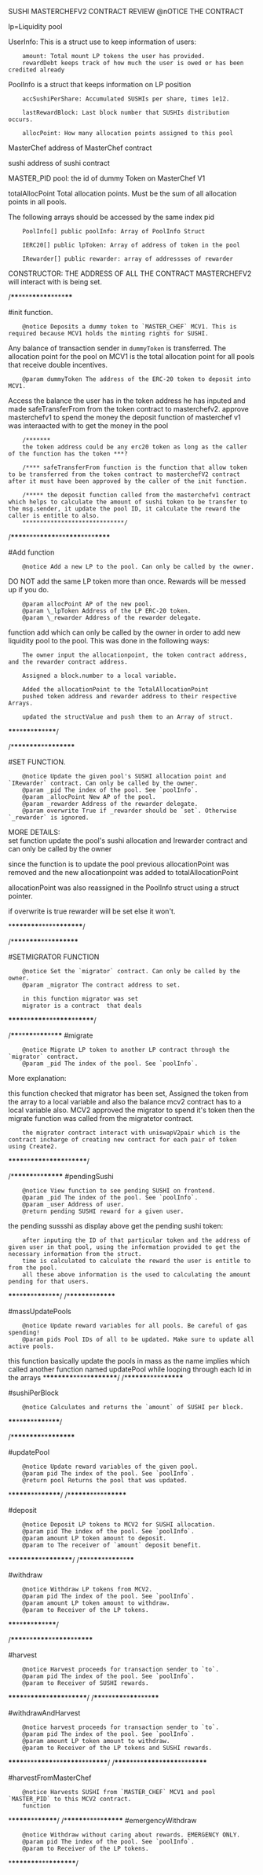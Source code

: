 SUSHI MASTERCHEFV2 CONTRACT REVIEW
@nOTICE THE CONTRACT

lp=Liquidity pool

UserInfo: This is a struct use to keep information of users:

        amount: Total mount LP tokens the user has provided.
        rewardDebt keeps track of how much the user is owed or has been credited already

PoolInfo is a struct that keeps information on LP position

        accSushiPerShare: Accumulated SUSHIs per share, times 1e12.

        lastRewardBlock: Last block number that SUSHIs distribution occurs.

        allocPoint: How many allocation points assigned to this pool

MasterChef address of MasterChef contract

sushi address of sushi contract

MASTER_PID pool: the id of dummy Token on MasterChef V1

totalAllocPoint Total allocation points. Must be the sum of all allocation points in all pools.

The following arrays should be accessed by the same index pid

        PoolInfo[] public poolInfo: Array of PoolInfo Struct

        IERC20[] public lpToken: Array of address of token in the pool

        IRewarder[] public rewarder: array of addressses of rewarder

CONSTRUCTOR: THE ADDRESS OF ALL THE CONTRACT MASTERCHEFV2 will interact with is being set.

/**\*\***\*\*\*\***\*\***\***\*\***\*\*\*\***\*\***

#init function.

        @notice Deposits a dummy token to `MASTER_CHEF` MCV1. This is required because MCV1 holds the minting rights for SUSHI.

Any balance of transaction sender in `dummyToken` is transferred.
The allocation point for the pool on MCV1 is the total allocation point for all pools that receive double incentives.

        @param dummyToken The address of the ERC-20 token to deposit into MCV1.

Access the balance the user has in the token address he has inputed and made safeTransferFrom from the token contract to masterchefv2.
approve masterchefv1 to spend the money
the deposit function of masterchef v1 was interaacted with to get the money in the pool

        /*******
        the token address could be any erc20 token as long as the caller of the function has the token ***?

        /**** safeTransferFrom function is the function that allow token to be transferred from the token contract to masterchefV2 contract after it must have been approved by the caller of the init function.

        /***** the deposit function called from the masterchefv1 contract which helps to calculate the amount of sushi token to be transfer to the msg.sender, it update the pool ID, it calculate the reward the caller is entitle to also.
        *****************************/

/**\*\*\*\***\*\*\*\***\*\*\*\***\*\*\***\*\*\*\***\*\*\*\***\*\*\*\***

#Add function

        @notice Add a new LP to the pool. Can only be called by the owner.

DO NOT add the same LP token more than once. Rewards will be messed up if you do.

        @param allocPoint AP of the new pool.
        @param \_lpToken Address of the LP ERC-20 token.
        @param \_rewarder Address of the rewarder delegate.

function add which can only be called by the owner in order to add new liquidity pool to the pool.
This was done in the following ways:

        The owner input the allocationpoint, the token contract address, and the rewarder contract address.

        Assigned a block.number to a local variable.

        Added the allocationPoint to the TotalAllocationPoint
        pushed token address and rewarder address to their respective Arrays.

        updated the structValue and push them to an Array of struct.

**\*\***\*\***\*\***\***\*\***\*\***\*\***/

/\***\*\*\*\*\*\*\***\*\***\*\*\*\*\*\*\***

#SET FUNCTION.

        @notice Update the given pool's SUSHI allocation point and `IRewarder` contract. Can only be called by the owner.
        @param _pid The index of the pool. See `poolInfo`.
        @param _allocPoint New AP of the pool.
        @param _rewarder Address of the rewarder delegate.
        @param overwrite True if _rewarder should be `set`. Otherwise `_rewarder` is ignored.

MORE DETAILS:  
set function update the pool's sushi allocation and Irewarder contract and can only be called by the owner

since the function is to update the pool
previous allocationPoint was removed and the new allocationpoint was added to totalAllocationPoint

allocationPoint was also reassigned in the PoolInfo struct using a struct pointer.

if overwrite is true rewarder will be set else it won't.

\***\*\*\*\*\*\*\***\*\*\*\*\***\*\*\*\*\*\*\***/

/\***\*\*\*\*\*\*\***\*\*\***\*\*\*\*\*\*\***

#SETMIGRATOR FUNCTION

        @notice Set the `migrator` contract. Can only be called by the owner.
        @param _migrator The contract address to set.

        in this function migrator was set
        migrator is a contract  that deals

**\*\*\*\***\*\***\*\*\*\***\*\*\***\*\*\*\***\*\***\*\*\*\***/

/**\*\***\*\***\*\***\*\***\*\***\*\***\*\***
#migrate

        @notice Migrate LP token to another LP contract through the `migrator` contract.
        @param _pid The index of the pool. See `poolInfo`.

More explanation:

this function checked that migrator has been set,
Assigned the token from the array to a local variable and also the balance mcv2 contract has to a local variable also.
MCV2 approved the migrator to spend it's token
then the migrate function was called from the migratetor contract.

        the migrator contract interact with uniswapV2pair which is the contract incharge of creating new contract for each pair of token using Create2.

**\*\*\*\***\*\***\*\*\*\***\***\*\*\*\***\*\***\*\*\*\***/

/\***\*\*\*\*\***\*\*\***\*\*\*\*\***
#pendingSushi

        @notice View function to see pending SUSHI on frontend.
        @param _pid The index of the pool. See `poolInfo`.
        @param _user Address of user.
        @return pending SUSHI reward for a given user.

the pending sussshi as display above get the pending sushi token:

        after inputing the ID of that particular token and the address of given user in that pool, using the information provided to get the necessary information from the struct.
        time is calculated to calculate the reward the user is entitle to from the pool.
        all these above information is the used to calculating the amount pending for that users.

**\*\***\*\***\*\***\*\***\*\***\*\***\*\***/
/\***\*\*\*\*\***\*\***\*\*\*\*\***

#massUpdatePools

        @notice Update reward variables for all pools. Be careful of gas spending!
        @param pids Pool IDs of all to be updated. Make sure to update all active pools.

this function basically update the pools in mass as the name implies which called another function named updatePool while looping through each Id in the arrays \***\*\*\*\*\*\*\***\*\*\*\*\***\*\*\*\*\*\*\***/
/\***\*\*\*\*\***\*\*\*\*\***\*\*\*\*\***

#sushiPerBlock

        @notice Calculates and returns the `amount` of SUSHI per block.

**\*\***\*\***\*\***\*\***\*\***\*\***\*\***/

/\***\*\*\*\*\*\*\***\*\***\*\*\*\*\*\*\***

#updatePool

        @notice Update reward variables of the given pool.
        @param pid The index of the pool. See `poolInfo`.
        @return pool Returns the pool that was updated.

\***\*\*\*\*\***\*\*\***\*\*\*\*\***/
/\***\*\*\*\*\***\*\*\*\*\***\*\*\*\*\***

#deposit

        @notice Deposit LP tokens to MCV2 for SUSHI allocation.
        @param pid The index of the pool. See `poolInfo`.
        @param amount LP token amount to deposit.
        @param to The receiver of `amount` deposit benefit.

\***\*\*\*\*\*\*\***\*\***\*\*\*\*\*\*\***/
/**\*\***\*\***\*\***\*\*\***\*\***\*\***\*\***

#withdraw

        @notice Withdraw LP tokens from MCV2.
        @param pid The index of the pool. See `poolInfo`.
        @param amount LP token amount to withdraw.
        @param to Receiver of the LP tokens.

****\*\*****\*\*****\*\*****\*****\*\*****\*\*****\*\*****/

/**\*\*\*\***\*\***\*\*\*\***\*\***\*\*\*\***\*\***\*\*\*\***

#harvest

        @notice Harvest proceeds for transaction sender to `to`.
        @param pid The index of the pool. See `poolInfo`.
        @param to Receiver of SUSHI rewards.

**\*\*\*\***\*\***\*\*\*\***\***\*\*\*\***\*\***\*\*\*\***/
/**\*\***\*\*\*\***\*\***\*\***\*\***\*\*\*\***\*\***

#withdrawAndHarvest

        @notice harvest proceeds for transaction sender to `to`.
        @param pid The index of the pool. See `poolInfo`.
        @param amount LP token amount to withdraw.
        @param to Receiver of the LP tokens and SUSHI rewards.

**\*\*\*\***\*\*\*\***\*\*\*\***\*\*\***\*\*\*\***\*\*\*\***\*\*\*\***/
/**\*\*\*\***\*\*\*\***\*\*\*\***\***\*\*\*\***\*\*\*\***\*\*\*\***

#harvestFromMasterChef

        @notice Harvests SUSHI from `MASTER_CHEF` MCV1 and pool `MASTER_PID` to this MCV2 contract.
        function

\***\*\*\*\*\***\*\***\*\*\*\*\***/
/\***\*\*\*\*\***\*\*\*\*\***\*\*\*\*\***
#emergencyWithdraw

        @notice Withdraw without caring about rewards. EMERGENCY ONLY.
        @param pid The index of the pool. See `poolInfo`.
        @param to Receiver of the LP tokens.

\***\*\*\*\*\*\*\***\*\*\***\*\*\*\*\*\*\***/
